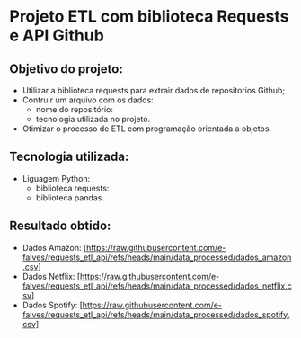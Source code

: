 # Projeto ETL com biblioteca Requests e API Github
## Objetivo do projeto:
- Utilizar a biblioteca requests para extrair dados de repositorios Github;
- Contruir um arquivo com os dados:
  - nome do repositório:
  - tecnologia utilizada no projeto.
- Otimizar o processo de ETL com programação orientada a objetos.
## Tecnologia utilizada:
- Liguagem Python:
  - biblioteca requests:
  - biblioteca pandas.
## Resultado obtido:
- Dados Amazon: [https://raw.githubusercontent.com/e-falves/requests_etl_api/refs/heads/main/data_processed/dados_amazon.csv]
- Dados Netflix: [https://raw.githubusercontent.com/e-falves/requests_etl_api/refs/heads/main/data_processed/dados_netflix.csv]
- Dados Spotify: [https://raw.githubusercontent.com/e-falves/requests_etl_api/refs/heads/main/data_processed/dados_spotify.csv]
